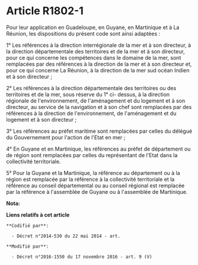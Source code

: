 # Article R1802-1

Pour leur application en Guadeloupe, en Guyane, en Martinique et à La Réunion, les dispositions du présent code sont ainsi
adaptées :

1° Les références à la direction interrégionale de la mer et à son directeur, à la direction départementale des territoires
et de la mer et à son directeur, pour ce qui concerne les compétences dans le domaine de la mer, sont remplacées par des
références à la direction de la mer et à son directeur et, pour ce qui concerne La Réunion, à la direction de la mer sud
océan Indien et à son directeur ;

2° Les références à la direction départementale des territoires ou des territoires et de la mer, sous réserve du 1° ci-
dessus, à la direction régionale de l'environnement, de l'aménagement et du logement et à son directeur, au service de la
navigation et à son chef sont remplacées par des références à la direction de l'environnement, de l'aménagement et du
logement et à son directeur ;

3° Les références au préfet maritime sont remplacées par celles du délégué du Gouvernement pour l'action de l'Etat en mer ;

4° En Guyane et en Martinique, les références au préfet de département ou de région sont remplacées par celles du
représentant de l'Etat dans la collectivité territoriale.

5°  Pour la Guyane et la Martinique, la référence au département ou à la  région est remplacée par la référence à la
collectivité territoriale et  la référence au conseil départemental ou au conseil régional est  remplacée par la référence à
l'assemblée de Guyane ou à l'assemblée de  Martinique.

**Nota:**



**Liens relatifs à cet article**

	**Codifié par**:

	  - Décret n°2014-530 du 22 mai 2014 - art.

	**Modifié par**:

	  - Décret n°2016-1550 du 17 novembre 2016 - art. 9 (V)
